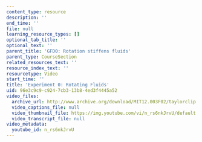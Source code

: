 ```yaml
---
content_type: resource
description: ''
end_time: ''
file: null
learning_resource_types: []
optional_tab_title: ''
optional_text: ''
parent_title: 'GFD0: Rotation stiffens fluids'
parent_type: CourseSection
related_resources_text: ''
resource_index_text: ''
resourcetype: Video
start_time: ''
title: 'Experiment 0: Rotating Fluids'
uid: 96e3c9c9-c924-7cb3-13b8-4ed3f4445a52
video_files:
  archive_url: http://www.archive.org/download/MIT12.003F02/taylorclip.mp4
  video_captions_file: null
  video_thumbnail_file: https://img.youtube.com/vi/n_rs6nkJrvU/default.jpg
  video_transcript_file: null
video_metadata:
  youtube_id: n_rs6nkJrvU
---
```

